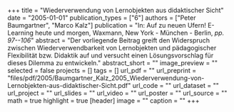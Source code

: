 +++
title = "Wiederverwendung von Lernobjekten aus didaktischer Sicht"
date = "2005-01-01"
publication_types = ["6"]
authors = ["Peter Baumgartner", "Marco Kalz"]
publication = "In: Auf zu neuen Ufern! E-Learning heute und morgen, Waxmann, New York - München - Berlin, _pp. 97--106_"
abstract = "Der vorliegende Beitrag greift den Widerspruch zwischen Wiederverwendbarkeit von Lernobjekten und pädagogischer Flexibilität bzw. Didaktik auf und versucht einen Lösungsvorschlag für dieses Dilemma zu entwickeln."
abstract_short = ""
image_preview = ""
selected = false
projects = []
tags = []
url_pdf = ""
url_preprint = "files/pdf/2005/Baumgartner_Kalz_2005_Wiederverwendung-von-Lernobjekten-aus-didaktischer-Sicht.pdf"
url_code = ""
url_dataset = ""
url_project = ""
url_slides = ""
url_video = ""
url_poster = ""
url_source = ""
math = true
highlight = true
[header]
image = ""
caption = ""
+++
